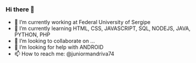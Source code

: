 ### Hi there 👋

- 🔭 I’m currently working at Federal University of Sergipe
- 🌱 I’m currently learning HTML, CSS, JAVASCRIPT, SQL, NODEJS, JAVA, PYTHON, PHP
- 👯 I’m looking to collaborate on ...
- 🤔 I’m looking for help with ANDROID
- 📫 How to reach me: @juniormandriva74

